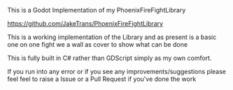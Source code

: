 This is a Godot Implementation of my PhoenixFireFightLibrary

https://github.com/JakeTrans/PhoenixFireFightLibrary

This is a working implementation of the Library and as present is a basic one on one fight we a wall as cover to show what can be done

This is fully built in C# rather than GDScript simply as my own comfort.  

If you run into any error or if you see any improvements/suggestions please feel feel to raise a Issue or a Pull Request if you've done the work
